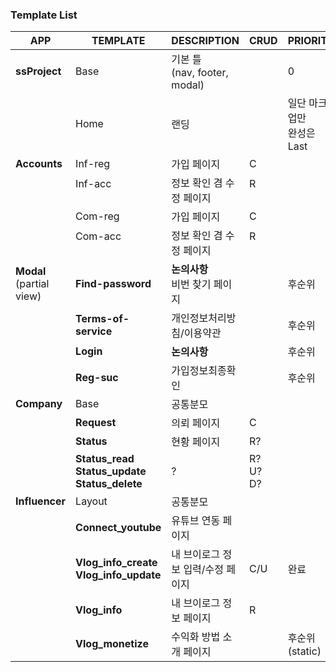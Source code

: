 ### Template List

| APP                           | TEMPLATE                                 | DESCRIPTION                     | CRUD                | PRIORITY              |
| ----------------------------- | ---------------------------------------- | ------------------------------- | ------------------- | --------------------- |
| **ssProject**                 | Base                                     | 기본 틀 <br />(nav, footer, modal) |                     | 0                     |
|                               | Home                                     | 랜딩                              |                     | 일단 마크업만<br />완성은 Last |                  |                       |
| **Accounts**                 | Inf-reg                                  | 가입 페이지                          | C                   |                       |
|                               | Inf-acc                                  | 정보 확인 겸 수정 페이지   | R                   |                       |
|                               | Com-reg                                  | 가입 페이지                          | C                   |                       |
|                               | Com-acc                                  | 정보 확인 겸 수정 페이지   | R                   |                       |
| **Modal**<br />(partial view) | **Find-password**                        | **논의사항**<br />비번 찾기 페이지         |                     | 후순위                   |
|                               | **Terms-of-service**                     | 개인정보처리방침/이용약관                   |                     | 후순위                   |
|                               | **Login**                                | **논의사항**                        |                     | 후순위                   |
|                               | **Reg-suc**                              | 가입정보최종확인                        |                     | 후순위                   |
| **Company**                   | Base                                     | 공통분모                            |                     |                       |
|                               | **Request**                              | 의뢰 페이지                          | C                   |                       |
|                               | **Status**                               | 현황 페이지                          | R?                  |                       |
|                               | **Status_read**<br />**Status_update**<br />**Status_delete** | ?                               | R? <br />U?<br />D? |                       |
| **Influencer**                | Layout                                   | 공통분모                            |                     |                       |
|                               | **Connect_youtube**                      | 유튜브 연동 페이지                      |                     |                       |
|                               | **Vlog_info_create**<br />**Vlog_info_update** | 내 브이로그 정보 입력/수정 페이지             | C/U                 | 완료                    |
|                               | **Vlog_info**                            | 내 브이로그 정보 페이지                   | R                   |                       |
|                               | **Vlog_monetize**                        | 수익화 방법 소개 페이지                   |                     | 후순위(static)           |

